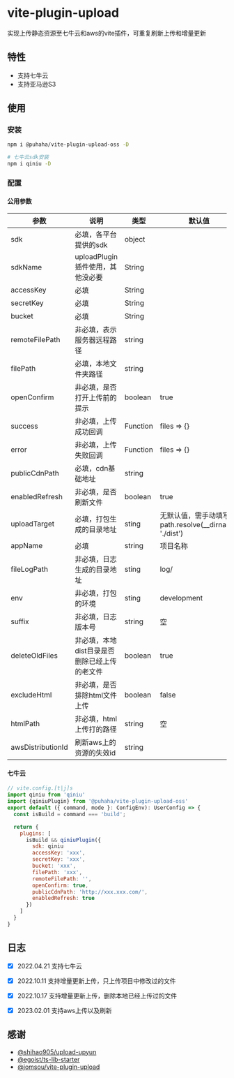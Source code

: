 # vite-plugin-upload

实现上传静态资源至七牛云和aws的vite插件，可重复刷新上传和增量更新

## 特性
- 支持七牛云
- 支持亚马逊S3


## 使用
### 安装
```bash
npm i @puhaha/vite-plugin-upload-oss -D

# 七牛云sdk安装
npm i qiniu -D

```
### 配置

#### 公用参数

| 参数           | 说明                         | 类型     | 默认值      |
| -------------- | ---------------------------- | -------- | ----------- |
| sdk          | 必填，各平台提供的sdk         | object |  |
| sdkName | uploadPlugin插件使用，其他没必要 | String | |
| accessKey | 必填 | String | |
| secretKey | 必填 | String | |
| bucket | 必填 | String | |
| remoteFilePath | 非必填，表示服务器远程路径   | string   |             |
| filePath       | 必填，本地文件夹路径       | string   |             |
| openConfirm    | 非必填，是否打开上传前的提示 | boolean  | true        |
| success        | 非必填，上传成功回调         | Function | files => {} |
| error          | 非必填，上传失败回调         | Function | files => {} |
| publicCdnPath  | 必填，cdn基础地址            | string   |             |
| enabledRefresh  | 非必填，是否刷新文件         | boolean   |    true      |
| uploadTarget | 必填，打包生成的目录地址 | sting | 无默认值，需手动填写path.resolve(__dirname, './dist') |
| appName | 必填 | string | 项目名称 |
| fileLogPath | 非必填，日志生成的目录地址 | sting | log/ |
| env | 非必填，打包的环境 | sting | development |
| suffix | 非必填，日志版本号 | string | 空 |
| deleteOldFiles | 非必填，本地dist目录是否删除已经上传的老文件 | boolean | true |
| excludeHtml | 非必填，是否排除html文件上传 | boolean | false |
| htmlPath | 非必填，html上传打的路径 | string | 空 |
| awsDistributionId | 刷新aws上的资源的失效id | string |  |



#### 七牛云
```js
// vite.config.[t|j]s
import qiniu from 'qiniu'
import {qiniuPlugin} from '@puhaha/vite-plugin-upload-oss'
export default ({ command, mode }: ConfigEnv): UserConfig => {
  const isBuild = command === 'build';

  return {
    plugins: [
      isBuild && qiniuPlugin({
        sdk: qiniu
        accessKey: 'xxx',
        secretKey: 'xxx',
        bucket: 'xxx',
        filePath: 'xxx',
        remoteFilePath: '',
        openConfirm: true,
        publicCdnPath: 'http://xxx.xxx.com/',
        enabledRefresh: true
      })                
    ]
  }
}
```



## 日志

- [x] 2022.04.21 支持七牛云
- [x] 2022.10.11 支持增量更新上传，只上传项目中修改过的文件
- [x] 2022.10.17 支持增量更新上传，删除本地已经上传过的文件
- [x] 2023.02.01 支持aws上传以及刷新


## 感谢

- [@shihao905/upload-upyun](https://github.com/shihao905/upload-upyun)
- [@egoist/ts-lib-starter](https://github.com/egoist/ts-lib-starter)
- [@jomsou/vite-plugin-upload](https://github.com/work-flow/vite-plugin-upload)
